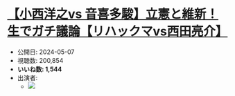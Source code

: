 # [【小西洋之vs 音喜多駿】立憲と維新！生でガチ議論【リハックマvs西田亮介】](https://www.youtube.com/watch?v=3OxEiAdoKJc)
-   公開日: 2024-05-07
-   視聴数: 200,854
-   **いいね数: 1,544**
-   出演者: 
    - [![](https://img.youtube.com/vi/3OxEiAdoKJc/hqdefault.jpg)](https://www.youtube.com/watch?v=3OxEiAdoKJc)
